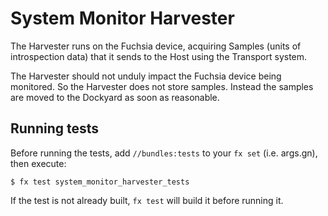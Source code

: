 # System Monitor Harvester

The Harvester runs on the Fuchsia device, acquiring Samples (units of
introspection data) that it sends to the Host using the Transport system.

The Harvester should not unduly impact the Fuchsia device being monitored.
So the Harvester does not store samples. Instead the samples are moved to
the Dockyard as soon as reasonable.

## Running tests

Before running the tests, add `//bundles:tests` to your `fx set` (i.e. args.gn),
then execute:
```
$ fx test system_monitor_harvester_tests
```
If the test is not already built, `fx test` will build it before running it.
